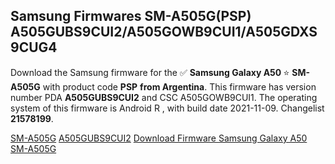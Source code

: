 <h2>Samsung Firmwares SM-A505G(PSP) A505GUBS9CUI2/A505GOWB9CUI1/A505GDXS9CUG4</h2>
Download the Samsung firmware for the ✅ <strong>Samsung Galaxy A50 </strong> ⭐ <strong>SM-A505G</strong> with product code <strong>PSP</strong> <strong> from Argentina</strong>. This firmware has version number PDA <strong>A505GUBS9CUI2</strong> and CSC A505GOWB9CUI1. The operating system of this firmware is Android R , with build date 2021-11-09. Changelist <strong>21578199</strong>.


[SM-A505G](https://samfirm.shop/samsung/model/SM-A505G)
[A505GUBS9CUI2](https://samfirm.shop/samsung/pda/A505GUBS9CUI2)
[Download Firmware Samsung Galaxy A50 SM-A505G](https://samfirm.shop/samsung/firmware/472841)
